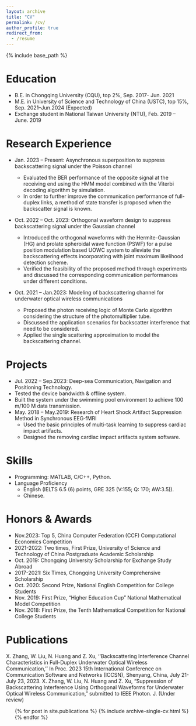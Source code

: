 ```yaml
---
layout: archive
title: "CV"
permalink: /cv/
author_profile: true
redirect_from:
  - /resume
---
```


{% include base_path %}

Education
======
* B.E. in Chongqing University (CQU), top 2%, Sep. 2017- Jun. 2021
* M.E. in University of Science and Technology of China (USTC), top 15%, Sep. 2021–Jun.2024 (Expected)
* Exchange student in National Taiwan University (NTU), Feb. 2019 – June. 2019

Research Experience
======
* Jan. 2023 – Present: Asynchronous superposition to suppress backscattering signal under the Poisson channel  
  * Evaluated the BER performance of the opposite signal at the receiving end using the HMM model combined with the Viterbi decoding algorithm by simulation.
  * In order to further improve the communication performance of full-duplex links, a method of state transfer is proposed when the backscatter signal is known.


* Oct. 2022 – Oct. 2023: Orthogonal waveform design to suppress backscattering signal under the Gaussian channel 
  * Introduced  the orthogonal waveforms with the Hermite-Gaussian (HG) and prolate spheroidal wave function (PSWF) for a pulse position modulation based UOWC system to alleviate the backscattering effects incorporating with joint maximum likelihood detection scheme.
  * Verified the feasibility of the proposed method through experiments and discussed the corresponding communication performances under different conditions.     

* Oct. 2021 – Jan.2023: Modeling of backscattering channel for underwater optical wireless communications        
  * Proposed the photon receiving logic of Monte Carlo algorithm considering the structure of the photomultiplier tube.
  * Discussed the application scenarios for backscatter interference that need to be considered.
  * Applied the single scattering approximation to model the backscattering channel. 

Projects
======
*  Jul. 2022 – Sep.2023: Deep-sea Communication, Navigation and Positioning Technology.
  * Tested the device bandwidth & offline system.
  * Built the system under the swimming pool environment to achieve 100 m/100 M data transmission.
* May. 2018 – May.2019: Research of Heart Shock Artifact Suppression Method in Synchronous EEG‑fMRI 
  * Used the basic principles of multi-task learning to suppress cardiac impact artifacts. 
  * Designed the removing cardiac impact artifacts system software.
    
Skills
======
* Programming: MATLAB, C/C++, Python.
* Language Proficiency 
  * English (IELTS 6.5 (6) points, GRE 325 (V:155; Q: 170; AW:3.5)).
  * Chinese.

Honors & Awards
======
* Nov.2023: Top 5, China Computer Federation (CCF) Computational Economics Competition   
* 2021-2022: Two times, First Prize, University of Science and Technology of China Postgraduate Academic Scholarship
* Oct. 2019: Chongqing University Scholarship for Exchange Study Abroad
* 2017-2021: Six Times, Chongqing University Comprehensive Scholarship
* Oct. 2020: Second Prize, National English Competition for College Students
* Nov. 2019: First Prize, “Higher Education Cup” National Mathematical Model Competition
* Nov. 2018: First Prize, the Tenth Mathematical Competition for National College Students     
 

Publications
======

X. Zhang, W. Liu, N. Huang and Z. Xu, ‘‘Backscattering Interference Channel Characteristics in Full-Duplex Underwater Optical Wireless Communication,’’ In Proc. 2023 15th International Conference on Communication Software and Networks (ICCSN), Shenyang, China, July 21-July 23, 2023.
X. Zhang, W. Liu, N. Huang and Z. Xu, “Suppression of Backscattering Interference Using Orthogonal Waveforms for Underwater Optical Wireless Communication,” submitted to IEEE Photon. J. (Under review)

  <ul>{% for post in site.publications %}
    {% include archive-single-cv.html %}
  {% endfor %}</ul>
  

